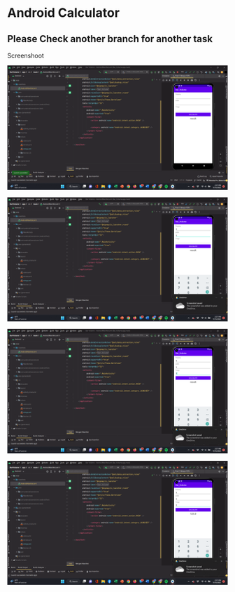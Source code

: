 # Android Calculator

## Please Check another branch for another task

Screenshoot

![Image 1](https://github.com/JustOryza/img-android-kalkulator/blob/main/android-img/2022-11-15%20(2).png)

![Image 2](https://github.com/JustOryza/img-android-kalkulator/blob/main/android-img/2022-11-15%20(3).png)

![Image 3](https://github.com/JustOryza/img-android-kalkulator/blob/main/android-img/2022-11-15%20(4).png)

![Image 4](https://github.com/JustOryza/img-android-kalkulator/blob/main/android-img/2022-11-15%20(5).png)
